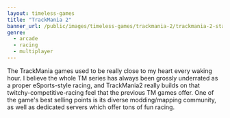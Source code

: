 ```yaml
---
layout: timeless-games
title: "TrackMania 2"
banner_url: /public/images/timeless-games/trackmania-2/trackmania-2-stadium.jpg
genre:
  - arcade
  - racing
  - multiplayer
---
```


The TrackMania games used to be really close to my heart every waking hour. I believe the whole TM series has always been grossly underrated as a proper eSports-style racing, and TrackMania2 really builds on that twitchy-competitive-racing feel that the previous TM games offer. One of the game's best selling points is its diverse modding/mapping community, as well as dedicated servers which offer tons of fun racing.
